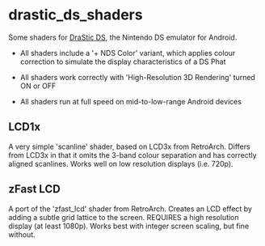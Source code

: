 # drastic_ds_shaders

Some shaders for [DraStic DS](https://play.google.com/store/apps/details?id=com.dsemu.drastic&hl=en_GB), the Nintendo DS emulator for Android.

- All shaders include a '+ NDS Color' variant, which applies colour correction to simulate the display characteristics of a DS Phat

- All shaders work correctly with 'High-Resolution 3D Rendering' turned ON or OFF

- All shaders run at full speed on mid-to-low-range Android devices

## LCD1x

A very simple 'scanline' shader, based on LCD3x from RetroArch. Differs from LCD3x in that it omits the 3-band colour separation and has correctly aligned scanlines. Works well on low resolution displays (i.e. 720p).

## zFast LCD

A port of the 'zfast_lcd' shader from RetroArch. Creates an LCD effect by adding a subtle grid lattice to the screen. REQUIRES a high resolution display (at least 1080p). Works best with integer screen scaling, but fine without.
